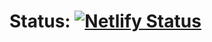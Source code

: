 # Status: [![Netlify Status](https://api.netlify.com/api/v1/badges/d3b3ccd6-926f-4a83-b383-34a16aca9657/deploy-status)](https://app.netlify.com/sites/attendance-confirmation-v2/deploys)